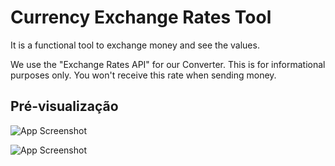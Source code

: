 
# Currency Exchange Rates Tool

It is a functional tool to exchange money and see the values.

We use the "Exchange Rates API" for our Converter. This is for informational purposes only. You won't receive this rate when sending money.





## Pré-visualização

![App Screenshot](https://i.imgur.com/6pAmCy9.png)

![App Screenshot](https://i.imgur.com/SkkhxAg.png)

